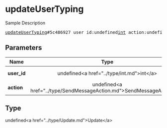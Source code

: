 # updateUserTyping

Sample Description

<pre>
<a href="../constructor/updateUserTyping.md">updateUserTyping</a>#5c486927 user_id:undefined<a href="../type/int.md">int</a> action:undefined<a href="../type/SendMessageAction.md">SendMessageAction</a> = undefined<a href="../type/Update.md">Update</a>;
</pre>

## Parameters

| Name | Type | Description |
|------|:----:|-------------|
| **user_id** | undefined&lt;a href=&#34;../type/int.md&#34;&gt;int&lt;/a&gt; | Param description |
| **action** | undefined&lt;a href=&#34;../type/SendMessageAction.md&#34;&gt;SendMessageAction&lt;/a&gt; | Param description |

## Type

undefined&lt;a href=&#34;../type/Update.md&#34;&gt;Update&lt;/a&gt;

